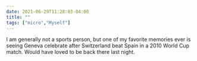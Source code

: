 ```yaml
---
date: 2021-06-29T11:28:03-04:00
title: ""
tags: ["micro","Myself"]
---
```

I am generally not a sports person, but one of my favorite memories ever is seeing Geneva celebrate after Switzerland beat Spain in a 2010 World Cup match. Would have loved to be back there last night.
